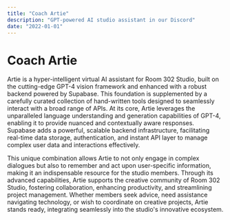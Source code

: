 ```yaml
---
title: "Coach Artie"
description: "GPT-powered AI studio assistant in our Discord"
date: "2022-01-01"
---
```


# Coach Artie

Artie is a hyper-intelligent virtual AI assistant for Room 302 Studio, built on the cutting-edge GPT-4 vision framework and enhanced with a robust backend powered by Supabase. This foundation is supplemented by a carefully curated collection of hand-written tools designed to seamlessly interact with a broad range of APIs. At its core, Artie leverages the unparalleled language understanding and generation capabilities of GPT-4, enabling it to provide nuanced and contextually aware responses. Supabase adds a powerful, scalable backend infrastructure, facilitating real-time data storage, authentication, and instant API layer to manage complex user data and interactions effectively.

This unique combination allows Artie to not only engage in complex dialogues but also to remember and act upon user-specific information, making it an indispensable resource for the studio members. Through its advanced capabilities, Artie supports the creative community of Room 302 Studio, fostering collaboration, enhancing productivity, and streamlining project management. Whether members seek advice, need assistance navigating technology, or wish to coordinate on creative projects, Artie stands ready, integrating seamlessly into the studio's innovative ecosystem.